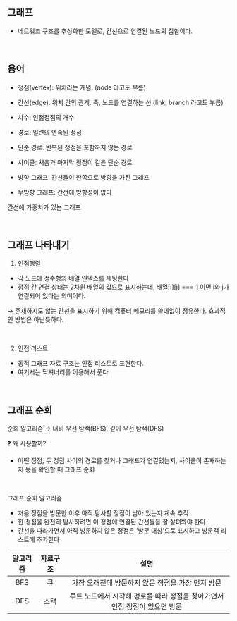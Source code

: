 ## 그래프

- 네트워크 구조를 추상화한 모델로, 간선으로 연결된 노드의 집합이다.

<br>

## 용어

- 정점(vertex): 위치라는 개념. (node 라고도 부름)

- 간선(edge): 위치 간의 관계. 즉, 노드를 연결하는 선 (link, branch 라고도 부름)

- 차수: 인접정점의 개수
- 경로: 일련의 연속된 정점
- 단순 경로: 반복된 정점을 포함하지 않는 경로
- 사이클: 처음과 마지막 정점이 같은 단순 경로
- 방향 그래프: 간선들이 한쪽으로 방향을 가진 그래프
- 무방향 그래프: 간선에 방향성이 없다

간선에 가중치가 있는 그래프

<br>

## 그래프 나타내기

1. 인접행렬

- 각 노드에 정수형의 배열 인덱스를 세팅한다
- 정점 간 연결 상태는 2차원 배열의 값으로 표시하는데, 배열[i][j] === 1 이면 i와 j가 연결되어 있다는 의미이다.

→ 존재하지도 않는 간선을 표시하기 위해 컴퓨터 메모리를 쓸데없이 점유한다. 효과적인 방법은 아닌듯하다.

<br>

2. 인접 리스트

- 동적 그래프 자료 구조는 인접 리스트로 표현한다.
- 여기서는 딕셔너리를 이용해서 푼다

<br>

## 그래프 순회

순회 알고리즘 → 너비 우선 탐색(BFS), 깊이 우선 탐색(DFS)

❓ 왜 사용할까?

- 어떤 정점, 두 정점 사이의 경로를 찾거나 그래프가 연결됐는지, 사이클이 존재하는지 등을 확인할 때 그래프 순회

<br>

그래프 순회 알고리즘

- 처음 정점을 방문한 이후 아직 탐사할 정점이 남아 있는지 계속 추적
- 한 정점을 완전히 탐사하려면 이 정점에 연결된 간선들을 잘 살펴봐야 한다
- 간선을 따라가면서 아직 방문하지 않은 정점은 '방문 대상'으로 표시하고 방문객 리스트에 추가한다

| 알고리즘 | 자료구조 |                                    설명                                    |
| :------: | :------: | :------------------------------------------------------------------------: |
|   BFS    |    큐    |             가장 오래전에 방문하지 않은 정점을 가장 먼저 방문              |
|   DFS    |   스택   | 루트 노드에서 시작해 경로를 따라 정점을 찾아가면서 인접 정점이 있으면 방문 |
